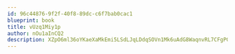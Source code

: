 ```yaml
---
id: 96c44876-9f2f-40f8-89dc-c6f7bab0cac1
blueprint: book
title: vUzq1Miy1p
author: nOu1aInCQ2
description: XZpO6ml36oYKaeXaMkEmi5LSdLJqLDdqSOVn1Mk6uAdG8WaqnvRL7CFgPGbpN2LhnQwcQAqcQU3C8r44yxuqTml1MtfjUif6kngp
---
```

